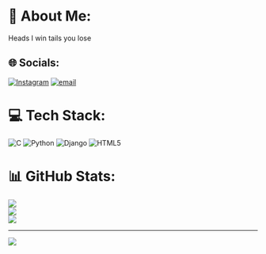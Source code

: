 # 💫 About Me:
Heads I win tails you lose


## 🌐 Socials:
[![Instagram](https://img.shields.io/badge/Instagram-%23E4405F.svg?logo=Instagram&logoColor=white)](https://instagram.com/muso_ndalawrence) [![email](https://img.shields.io/badge/Email-D14836?logo=gmail&logoColor=white)](mailto:Lawrencemusonda555@gmail.com) 

# 💻 Tech Stack:
![C](https://img.shields.io/badge/c-%2300599C.svg?style=for-the-badge&logo=c&logoColor=white) ![Python](https://img.shields.io/badge/python-3670A0?style=for-the-badge&logo=python&logoColor=ffdd54) ![Django](https://img.shields.io/badge/django-%23092E20.svg?style=for-the-badge&logo=django&logoColor=white) ![HTML5](https://img.shields.io/badge/html5-%23E34F26.svg?style=for-the-badge&logo=html5&logoColor=white)
# 📊 GitHub Stats:
![](https://github-readme-stats.vercel.app/api?username=Lawrencium369&theme=dark&hide_border=false&include_all_commits=false&count_private=false)<br/>
![](https://nirzak-streak-stats.vercel.app/?user=Lawrencium369&theme=dark&hide_border=false)<br/>
![](https://github-readme-stats.vercel.app/api/top-langs/?username=Lawrencium369&theme=dark&hide_border=false&include_all_commits=false&count_private=false&layout=compact)

---
[![](https://visitcount.itsvg.in/api?id=Lawrencium369&icon=0&color=0)](https://visitcount.itsvg.in)

<!-- Proudly created with GPRM ( https://gprm.itsvg.in ) -->